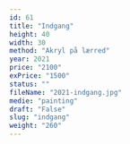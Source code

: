 ```yaml
---
id: 61
title: "Indgang"
height: 40
width: 30
method: "Akryl på lærred"
year: 2021
price: "2100"
exPrice: "1500"
status: ""
fileName: "2021-indgang.jpg"
medie: "painting"
draft: "False"
slug: "indgang"
weight: "260"
---
```

